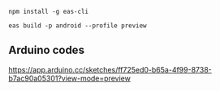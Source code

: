 `npm install -g eas-cli`

`eas build -p android --profile preview`

## Arduino codes
https://app.arduino.cc/sketches/ff725ed0-b65a-4f99-8738-b7ac90a05301?view-mode=preview